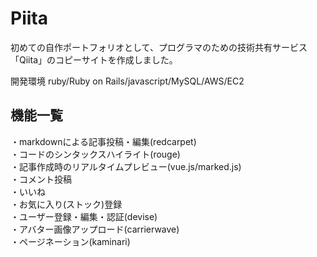 # Piita

初めての自作ポートフォリオとして、プログラマのための技術共有サービス「Qiita」のコピーサイトを作成しました。

開発環境 ruby/Ruby on Rails/javascript/MySQL/AWS/EC2


## 機能一覧

・markdownによる記事投稿・編集(redcarpet)  
・コードのシンタックスハイライト(rouge)  
・記事作成時のリアルタイムプレビュー(vue.js/marked.js)  
・コメント投稿  
・いいね  
・お気に入り(ストック)登録  
・ユーザー登録・編集・認証(devise)  
・アバター画像アップロード(carrierwave)  
・ページネーション(kaminari)  
